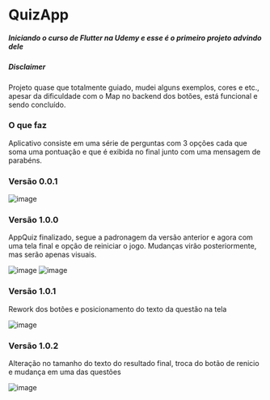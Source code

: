 # QuizApp


##### Iniciando o curso de Flutter na Udemy e esse é o primeiro projeto advindo dele

##### Disclaimer 
Projeto quase que totalmente guiado, mudei alguns exemplos, cores e etc., apesar da dificuldade com o Map no backend dos botões, está funcional e sendo concluído.

### O que faz

Aplicativo consiste em uma série de perguntas com 3 opções cada que soma uma pontuação e que é exibida no final junto com uma mensagem de parabéns.

### Versão 0.0.1

![image](https://user-images.githubusercontent.com/73318684/146276356-21adb138-6e2c-41a1-a11f-a455f320ba7b.png)

### Versão 1.0.0

AppQuiz finalizado, segue a padronagem da versão anterior e agora com uma tela final e opção de reiniciar o jogo. Mudanças virão posteriormente, mas serão apenas visuais.

![image](https://user-images.githubusercontent.com/73318684/146857349-4f38f32e-3123-4acd-9a3b-251c35e9d88d.png)
![image](https://user-images.githubusercontent.com/73318684/146856985-28ea4df5-5c95-4c5d-9d34-0565ce8f0d89.png)

### Versão 1.0.1

Rework dos botões e posicionamento do texto da questão na tela

![image](https://user-images.githubusercontent.com/73318684/146860825-31f7eb20-d664-40a6-b12f-1679efa365d5.png)

### Versão 1.0.2

Alteração no tamanho do texto do resultado final, troca do botão de renicio e mudança em uma das questões

![image](https://user-images.githubusercontent.com/73318684/146966159-40492a1d-ad84-4ec5-b058-6b6215ec0470.png)



